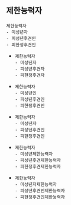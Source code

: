 ## 제한능력자

```
제한능력자
- 미성년자
- 피성년후견인
- 피한정후견인
```
- ```
  제한능력자
  - 미성년자
  - 피성년후견자
  - 피한정후견자
  ```
- ```
  제한능력자
  - 미성년인
  - 피성년후견인
  - 피한정후견인
  ```
- ```
  제한능력자
  - 미성년자
  - 피성년후견인
  - 피한정후견인
  ```
- ```
  제한능력자
  - 미성년제한능력자
  - 피성년후견제한능력자
  - 피한정후견제한능력자
  ```
- ```
  제한능력자
  - 미성년자제한능력자
  - 피성년후견인제한능력자
  - 피한정후견인제한능력자
  ```

